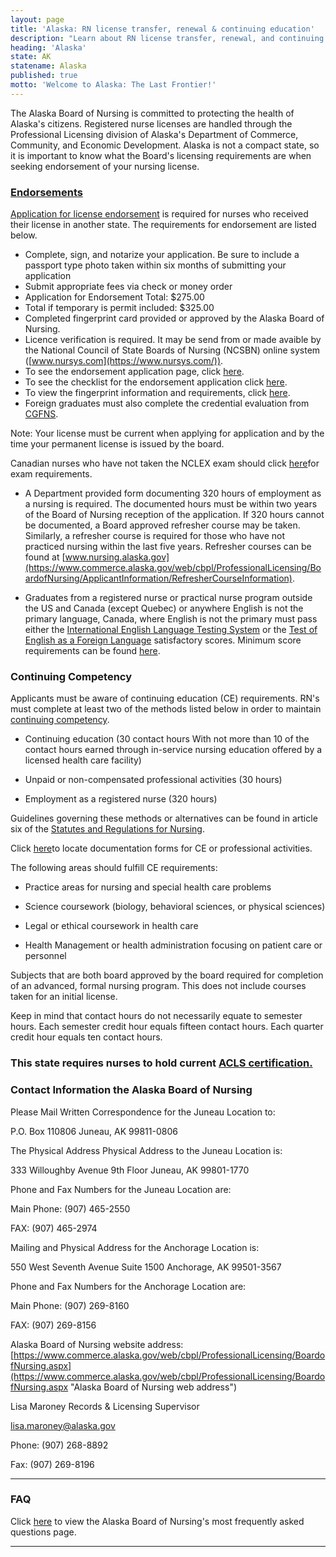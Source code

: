 ```yaml
---
layout: page
title: 'Alaska: RN license transfer, renewal & continuing education'
description: "Learn about RN license transfer, renewal, and continuing education in Alaska. Get info to advance your nursing practice."
heading: 'Alaska'
state: AK
statename: Alaska
published: true
motto: 'Welcome to Alaska: The Last Frontier!'
---
```


The Alaska Board of Nursing is committed to protecting the health of
Alaska's citizens. Registered nurse licenses are handled through the
Professional Licensing division of Alaska's Department of Commerce,
Community, and Economic Development. Alaska is not a compact state, so
it is important to know what the Board's licensing requirements are when
seeking endorsement of your nursing license.

### [Endorsements](https://www.commerce.alaska.gov/web/portals/5/pub/nur4016.pdf)

[Application for license
endorsement](https://www.commerce.alaska.gov/web/portals/5/pub/nur4016.pdf)
is required for nurses who received their license in another state. The
requirements for endorsement are listed below.

-   Complete, sign, and notarize your application. Be sure to include a
    passport type photo taken within six months of submitting your
    application
-   Submit appropriate fees via check or money order
  -   Application for Endorsement Total: \$275.00
  -   Total if temporary is permit included: \$325.00
-   Completed fingerprint card provided or approved by the Alaska Board
    of Nursing.
-   Licence verification is required. It may be send from or made
    avaible by the National Council of State Boards of Nursing (NCSBN)
    online system ([www.nursys.com](https://www.nursys.com/)).
-   To see the endorsement application page, click
    [here](https://www.commerce.alaska.gov/web/portals/5/pub/nur4016.pdf "Link to endorsement Alaska application").
-   To see the checklist for the endorsement application click
    [here](https://www.commerce.alaska.gov/web/portals/5/pub/nur4259.pdf "Check list for endorsement application").
-   To view the fingerprint information and requirements, click
    [here](https://www.commerce.alaska.gov/web/Portals/5/pub/adm4637.pdf "fingerprint information and checklist").
-   Foreign graduates must also complete the credential evaluation from
    [CGFNS](https://www.cgfns.org/ "link to Commission on Graduates of Foreign Nursing Schools home page").

Note: Your license must be current when applying for application and by
the time your permanent license is issued by the board.

Canadian nurses who have not taken the NCLEX exam should click
[here](https://www.commerce.alaska.gov/web/portals/5/pub/nur4112.pdf)for
exam requirements.

-   A Department provided form documenting 320 hours of employment as a
    nursing is required. The documented hours must be within two years
    of the Board of Nursing reception of the application. If 320 hours
    cannot be documented, a Board approved refresher course may be
    taken. Similarly, a refresher course is required for those who have
    not practiced nursing within the last five years. Refresher courses
    can be found at
    [www.nursing.alaska.gov](https://www.commerce.alaska.gov/web/cbpl/ProfessionalLicensing/BoardofNursing/ApplicantInformation/RefresherCourseInformation).

-   Graduates from a registered nurse or practical nurse program outside
    the US and Canada (except Quebec) or anywhere English is not the
    primary language, Canada, where English is not the primary must pass
    either the [International English Language Testing
    System](https://ielts.org/test_takers_information.aspx) or the
    [Test of English as a Foreign Language](https://www.ets.org/toefl.html)
    satisfactory scores. Minimum score requirements can be found
    [here](https://www.commerce.alaska.gov/web/cbpl/ProfessionalLicensing/BoardofNursing/ApplicantInformation/ForeignEducatedNurseRequirements.aspx).

### Continuing Competency

Applicants must be aware of continuing education (CE) requirements. RN's
must complete at least two of the methods listed below in order to
maintain [continuing
competency](https://www.commerce.alaska.gov/web/cbpl/ProfessionalLicensing/BoardofNursing/ApplicantInformation/ContinuedCompetencyInformation.aspx).

-   Continuing education (30 contact hours With not more than 10 of the
    contact hours earned through in-service nursing education offered by
    a licensed health care facility)

-   Unpaid or non-compensated professional activities (30 hours)

-   Employment as a registered nurse (320 hours)

Guidelines governing these methods or alternatives can be found in
article six of the [Statutes and Regulations for
Nursing](https://www.commerce.alaska.gov/web/Portals/5/pub/NursingStatutes.pdf).

Click
[here](https://www.commerce.alaska.gov/web/Portals/5/pub/nur4268.pdf)to
locate documentation forms for CE or professional activities.

The following areas should fulfill CE requirements:

-   Practice areas for nursing and special health care problems

-   Science coursework (biology, behavioral sciences, or physical
    sciences)

-   Legal or ethical coursework in health care

-   Health Management or health administration focusing on patient care
    or personnel

Subjects that are both board approved by the board required for
completion of an advanced, formal nursing program. This does not include
courses taken for an initial license.

Keep in mind that contact hours do not necessarily equate to semester
hours. Each semester credit hour equals fifteen contact hours. Each
quarter credit hour equals ten contact hours.

### This state requires nurses to hold current [ACLS certification.](https://www.acls.net/alaska-acls-pals-bls)

### Contact Information the Alaska Board of Nursing

Please Mail Written Correspondence for the Juneau Location to:

P.O. Box 110806
Juneau, AK 99811-0806

The Physical Address Physical Address to the Juneau Location is:

333 Willoughby Avenue
9th Floor
Juneau, AK 99801-1770

Phone and Fax Numbers for the Juneau Location are:

Main Phone: (907) 465-2550

FAX: (907) 465-2974

Mailing and Physical Address for the Anchorage Location is:

550 West Seventh Avenue
Suite 1500
Anchorage, AK 99501-3567

Phone and Fax Numbers for the Anchorage Location are:

Main Phone: (907) 269-8160

FAX: (907) 269-8156

Alaska Board of Nursing website address:
[https://www.commerce.alaska.gov/web/cbpl/ProfessionalLicensing/BoardofNursing.aspx](https://www.commerce.alaska.gov/web/cbpl/ProfessionalLicensing/BoardofNursing.aspx "Alaska Board of Nursing web address")

Lisa Maroney
Records & Licensing Supervisor

<lisa.maroney@alaska.gov>

Phone: (907) 268-8892

Fax: (907) 269-8196

* * * * *

### FAQ

Click
[here](https://www.commerce.alaska.gov/web/cbpl/ProfessionalLicensing/BoardofNursing/ApplicantInformation/FrequentlyAskedQuestions.aspx)
to view the Alaska Board of Nursing's most frequently asked questions
page.

* * * * *
